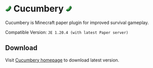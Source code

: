 # <img src="https://raw.githubusercontent.com/Cucumberation/.github/main/profile/cucumbery-x256.png" width="20px" height="20px"> Cucumbery <img src="https://raw.githubusercontent.com/Cucumberation/.github/main/profile/cucumbery-x256.png" width="20px" height="20px">

Cucumbery is Minecraft paper plugin for improved survival gameplay.

Compatible Version: `JE 1.20.4 (with latest Paper server)`

## Download

Visit [Cucumbery homepage](https://cucumbery.com) to download latest version.